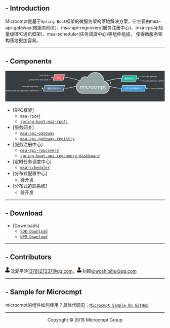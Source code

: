 ## - Introduction
Microcmpt是基于`Spring Boot`框架的微服务架构落地解决方案，它主要由msa-api-gateway(微服务网关)、msa-api-regcovery(服务注册中心)、msa-rpc4j(轻量级RPC通讯框架)、msa-scheduler(任务调度中心)等组件组成，
使得微服务架构落地更加容易。

---
## - Components
![](images/microcmpt.png)

 - [RPC框架]
   - [`msa-rpc4j`](content/msa-rpc4j-use.md)
   - [`spring-boot-msa-rpc4j`](content/spring-boot-msa-rpc4j-use.md)
 - [服务网关] 
   - [`msa-api-gateway`](content/msa-api-gateway-use.md)
   - [`msa-api-gateway-registry`](content/msa-api-gateway-registry-use.md)
 - [服务注册中心]
   - [`msa-api-regcovery`](content/msa-api-regcovery-use.md)
   - [`spring-boot-api-regcovery-dashboard`](content/spring-boot-api-regcovery-dashboard-use.md)
 - [定时任务调度中心] 
   - [`msa-scheduler`](content/msa-scheduler-use.md)
 - [分布式配置中心]
   - 待开发
 - [分布式追踪系统]
   - 待开发
---
## - Download
 - [Downloads]
   - [`SDK Download`](http://mvnrepository.com/search?q=microcmpt)    
   - [`NPM Download`](https://www.npmjs.com/package/msa-api-gateway)  

---
## - Contributors
![](images/contributor.png)沈夏平@<1378127237@qq.com>，![](images/contributor.png)刘颖@<woshibihu@qq.com>

---
## - Sample for Microcmpt
microcmpt的组件如何使用？具体代码见：[`Microcmpt Sample On GitHub`](https://github.com/microcmpt/msa-sample)

___
<center>Copyright © 2018 Microcmpt Group</center>